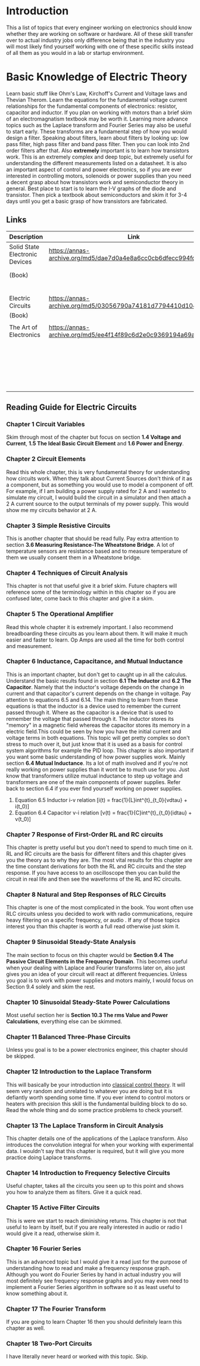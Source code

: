 
# Introduction
This a list of topics that every engineer working on electronics should
know whether they are working on software or hardware. All of these
skill transfer over to actual industry jobs only difference being that
in the industry you will most likely find yourself working with one of
these specific skills instead of all them as you would in a lab or
startup environment.

# Basic Knowledge of Electric Theory
Learn basic stuff like Ohm's Law, Kirchoff's Current and Voltage laws
and Thevian Therom. Learn the equations for the fundamental voltage
current relationships for the fundamental components of electronics:
resistor, capacitor and inductor. If you plan on working with motors
than a brief skim of an electromagnatism textbook may be worth it.
Learning more advance topics such as the Laplace transform and Fourier
Series may also be useful to start early. These transforms are a
fundamental step of how you would design a filter. Speaking about
filters, learn about filters by looking up: low pass filter, high pass
filter and band pass filter. Then you can look into 2nd order filters
after that. Also **extremely** important is to learn how transistors
work. This is an extremely complex and deep topic, but extremely useful
for understanding the different measurements listed on a datasheet. It
is also an important aspect of control and power electronics, so if you
are ever interested in controlling motors, solenoids or power supplies
than you need a decent grasp about how transistors work and
semiconductor theory in general. Best place to start is to learn the I-V
graphs of the diode and transistor. Then pick a textbook about
semiconductors and skim it for 3-4 days until you get a basic grasp of
how transistors are fabricated.

## Links
| Description                    | Link                                                             | Notes                |
| ------------------------------ | ---------------------------------------------------------------- | -------------------- |
| Solid State Electronic Devices | <https://annas-archive.org/md5/dae7d0a4e8a6cc0cb6dfecc994fd474a> | Introductory text    |
| (Book)                         |                                                                  | to semiconductor     |
|                                |                                                                  | theory               |
| Electric Circuits              | <https://annas-archive.org/md5/03056790a74181d7794410d104eb40da> | Book about basic     |
| (Book)                         |                                                                  | circuit theory       |
|                                |                                                                  |                      |
| The Art of Electronics         | <https://annas-archive.org/md5/ee4f14f89c6d2e0c9369194a69ab9f8a> | Best book overall    |
|                                |                                                                  | gives very practical |
|                                |                                                                  | understanding of     |
|                                |                                                                  | modern electronics   |

## Reading Guide for Electric Circuits

### Chapter 1 Circuit Variables
Skim through most of the chapter but focus on section **1.4 Voltage and
Current**, **1.5 The Ideal Basic Circuit Element** and **1.6 Power and
Energy**.

### Chapter 2 Circuit Elements
Read this whole chapter, this is very fundamental theory for
understanding how circuits work. When they talk about Current Sources
don't think of it as a component, but as something you would use to
model a component of off. For example, if I am building a power supply
rated for 2 A and I wanted to simulate my circuit, I would build the
circuit in a simulator and then attach a 2 A current source to the
output terminals of my power supply. This would show me my circuits
behavior at 2 A.

### Chapter 3 Simple Resistive Circuits
This is another chapter that should be read fully. Pay extra attention
to section **3.6 Measuring Resistance-The Wheatstone Bridge**. A lot of
temperature sensors are resistance based and to measure temperature of
them we usually consent them in a Wheatstone bridge.

### Chapter 4 Techniques of Circuit Analysis
This chapter is not that useful give it a brief skim. Future chapters
will reference some of the terminology within in this chapter so if you
are confused later, come back to this chapter and give it a skim.

### Chapter 5 The Operational Amplifier
Read this whole chapter it is extremely important. I also recommend
breadboarding these circuits as you learn about them. It will make it
much easier and faster to learn. Op Amps are used all the time for both
control and measurement.

### Chapter 6 Inductance, Capacitance, and Mutual Inductance
This is an important chapter, but don't get to caught up in all the
calculus. Understand the basic results found in section **6.1 The
Inductor** and **6.2 The Capacitor**. Namely that the inductor's voltage
depends on the change in current and that capacitor's current depends on
the change in voltage. Pay attention to equations 6.5 and 6.14.
The main thing to learn from these equations is that the inductor is a
device used to remember the current passed through it. Where as the
capacitor is a device that is used to remember the voltage that passed
through it. The inductor stores its "memory" in a magnetic field whereas
the capacitor stores its memory in a electric field.This could be seen
by how you have the initial current and voltage terms in both equations.
This topic will get pretty complex so don't stress to much over it, but
just know that it is used as a basis for control system algorithms for
example the PID loop.
This chapter is also important if you want some basic understanding of
how power supplies work. Mainly section **6.4 Mutual Inductance**. Its a
lot of math involved and if you're not really working on power supplies
than it wont be to much use for you. Just know that transformers utilize
mutual inductance to step up voltage and transformers are one of the
main components of power supplies. Refer back to section 6.4 if you ever
find yourself working on power supplies.
1.  Equation 6.5 Inductor i-v relation
    [i(t) = frac{1}{L}int^{t}_{t_0}{vdtau} + i(t_0)]
2.  Equation 6.4 Capacitor v-i relation
    [v(t) = frac{1}{C}int^{t}_{t_0}{idtau} + v(t_0)]

### Chapter 7 Response of First-Order RL and RC circuits
This chapter is pretty useful but you don't need to spend to much time
on it. RL and RC circuits are the basis for different filters and this
chapter gives you the theory as to why they are. The most vital results
for this chapter are the time constant derivations for both the RL and
RC circuits and the step response. If you have access to an oscilloscope
then you can build the circuit in real life and then see the waveforms
of the RL and RC circuits.

### Chapter 8 Natural and Step Responses of RLC Circuits
This chapter is one of the most complicated in the book. You wont often
use RLC circuits unless you decided to work with radio communications,
require heavy filtering on a specific frequency, or audio . If any of
those topics interest you than this chapter is worth a full read
otherwise just skim it.

### Chapter 9 Sinusoidal Steady-State Analysis
The main section to focus on this chapter would be ****Section 9.4 The
Passive Circuit Elements in the Frequency Domain****. This becomes
useful when your dealing with Laplace and Fourier transforms later on,
also just gives you an idea of your circuit will react at different
frequencies. Unless you goal is to work with power supplies and motors
mainly, I would focus on Section 9.4 solely and skim the rest.

### Chapter 10 Sinusoidal Steady-State Power Calculations
Most useful section her is ****Section 10.3 The rms Value and Power
Calculations****, everything else can be skimmed.

### Chapter 11 Balanced Three-Phase Circuits
Unless you goal is to be a power electronics engineer, this chapter
should be skipped.

### Chapter 12 Introduction to the Laplace Transform
This will basically be your introduction into [classical control
theory](https://en.wikipedia.org/wiki/Classical_control_theory). It will
seem very random and unrelated to whatever you are doing but it is
defiantly worth spending some time. If you ever intend to control motors
or heaters with precision this skill is the fundamental building block
to do so. Read the whole thing and do some practice problems to check
yourself.

### Chapter 13 The Laplace Transform in Circuit Analysis
This chapter details one of the applications of the Laplace transform.
Also introduces the convolution integral for when your working with
experimental data. I wouldn't say that this chapter is required, but it
will give you more practice doing Laplace transforms.

### Chapter 14 Introduction to Frequency Selective Circuits
Useful chapter, takes all the circuits you seen up to this point and
shows you how to analyze them as filters. Give it a quick read.

### Chapter 15 Active Filter Circuits
This is were we start to reach diminishing returns. This chapter is not
that useful to learn by itself, but if you are really interested in
audio or radio I would give it a read, otherwise skim it.

### Chapter 16 Fourier Series
This is an advanced topic but I would give it a read just for the
purpose of understanding how to read and make a frequency response
graph. Although you wont do Fourier Series by hand in actual industry
you will most definitely see frequency response graphs and you may even
need to implement a Fourier Series algorithm in software so it as least
useful to know something about it.

### Chapter 17 The Fourier Transform
If you are going to learn Chapter 16 then you should definitely learn
this chapter as well.

### Chapter 18 Two-Port Circuits
I have literally never heard or worked with this topic. Skip.
